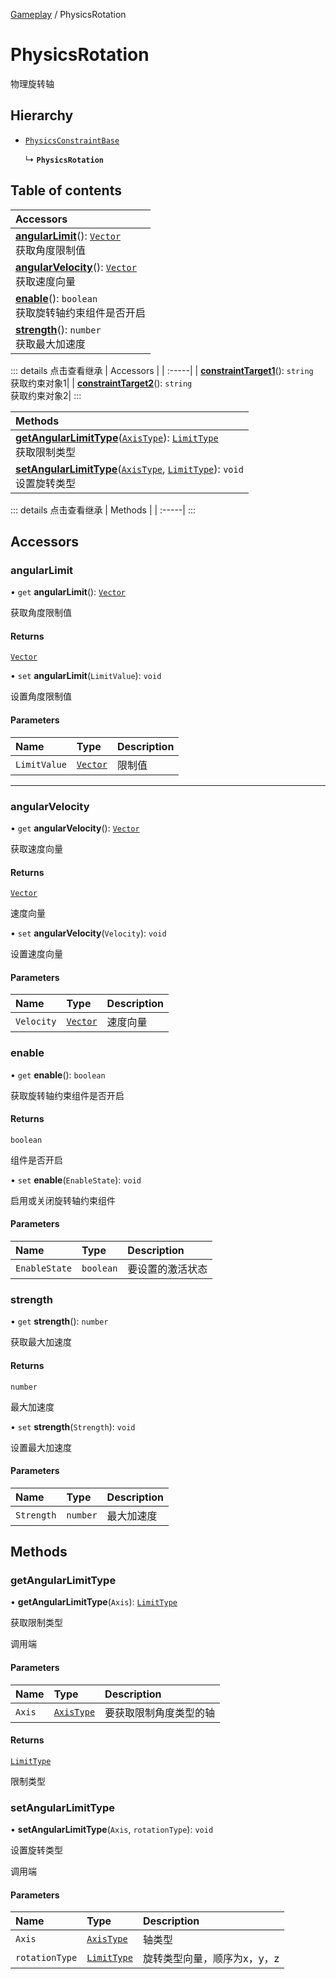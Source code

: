 [Gameplay](../modules/Gameplay.Gameplay.md) / PhysicsRotation

# PhysicsRotation <Badge type="tip" text="Class" /> <Score text="PhysicsRotation" />

物理旋转轴

## Hierarchy

- [`PhysicsConstraintBase`](Gameplay.PhysicsConstraintBase.md)

  ↳ **`PhysicsRotation`**

## Table of contents

| Accessors |
| :-----|
| **[angularLimit](Gameplay.PhysicsRotation.md#angularlimit)**(): [`Vector`](Type.Vector.md) <br> 获取角度限制值|
| **[angularVelocity](Gameplay.PhysicsRotation.md#angularvelocity)**(): [`Vector`](Type.Vector.md) <br> 获取速度向量|
| **[enable](Gameplay.PhysicsRotation.md#enable)**(): `boolean` <br> 获取旋转轴约束组件是否开启|
| **[strength](Gameplay.PhysicsRotation.md#strength)**(): `number` <br> 获取最大加速度|


::: details 点击查看继承
| Accessors |
| :-----|
| **[constraintTarget1](Gameplay.PhysicsConstraintBase.md#constrainttarget1)**(): `string` <br> 获取约束对象1|
| **[constraintTarget2](Gameplay.PhysicsConstraintBase.md#constrainttarget2)**(): `string` <br> 获取约束对象2|
:::


| Methods |
| :-----|
| **[getAngularLimitType](Gameplay.PhysicsRotation.md#getangularlimittype)**([`AxisType`](../enums/Gameplay.AxisType.md)): [`LimitType`](../enums/Gameplay.LimitType.md) <br> 获取限制类型|
| **[setAngularLimitType](Gameplay.PhysicsRotation.md#setangularlimittype)**([`AxisType`](../enums/Gameplay.AxisType.md), [`LimitType`](../enums/Gameplay.LimitType.md)): `void` <br> 设置旋转类型|


::: details 点击查看继承
| Methods |
| :-----|
:::


## Accessors

### angularLimit <Score text="angularLimit" /> 

• `get` **angularLimit**(): [`Vector`](Type.Vector.md)

获取角度限制值

#### Returns

[`Vector`](Type.Vector.md)

• `set` **angularLimit**(`LimitValue`): `void`

设置角度限制值

#### Parameters

| Name | Type | Description |
| :------ | :------ | :------ |
| `LimitValue` | [`Vector`](Type.Vector.md) | 限制值 |


___

### angularVelocity <Score text="angularVelocity" /> 

• `get` **angularVelocity**(): [`Vector`](Type.Vector.md)

获取速度向量

#### Returns

[`Vector`](Type.Vector.md)

速度向量

• `set` **angularVelocity**(`Velocity`): `void`

设置速度向量

#### Parameters

| Name | Type | Description |
| :------ | :------ | :------ |
| `Velocity` | [`Vector`](Type.Vector.md) | 速度向量 |



### enable <Score text="enable" /> 

• `get` **enable**(): `boolean`

获取旋转轴约束组件是否开启

#### Returns

`boolean`

组件是否开启

• `set` **enable**(`EnableState`): `void`

启用或关闭旋转轴约束组件

#### Parameters

| Name | Type | Description |
| :------ | :------ | :------ |
| `EnableState` | `boolean` | 要设置的激活状态 |



### strength <Score text="strength" /> 

• `get` **strength**(): `number`

获取最大加速度

#### Returns

`number`

最大加速度

• `set` **strength**(`Strength`): `void`

设置最大加速度

#### Parameters

| Name | Type | Description |
| :------ | :------ | :------ |
| `Strength` | `number` | 最大加速度 |



## Methods

### getAngularLimitType <Score text="getAngularLimitType" /> 

• **getAngularLimitType**(`Axis`): [`LimitType`](../enums/Gameplay.LimitType.md) <Badge type="tip" text="other" />

获取限制类型

调用端

#### Parameters

| Name | Type | Description |
| :------ | :------ | :------ |
| `Axis` | [`AxisType`](../enums/Gameplay.AxisType.md) | 要获取限制角度类型的轴 |

#### Returns

[`LimitType`](../enums/Gameplay.LimitType.md)

限制类型


### setAngularLimitType <Score text="setAngularLimitType" /> 

• **setAngularLimitType**(`Axis`, `rotationType`): `void` <Badge type="tip" text="other" />

设置旋转类型

调用端

#### Parameters

| Name | Type | Description |
| :------ | :------ | :------ |
| `Axis` | [`AxisType`](../enums/Gameplay.AxisType.md) | 轴类型 |
| `rotationType` | [`LimitType`](../enums/Gameplay.LimitType.md) | 旋转类型向量，顺序为x，y，z |

